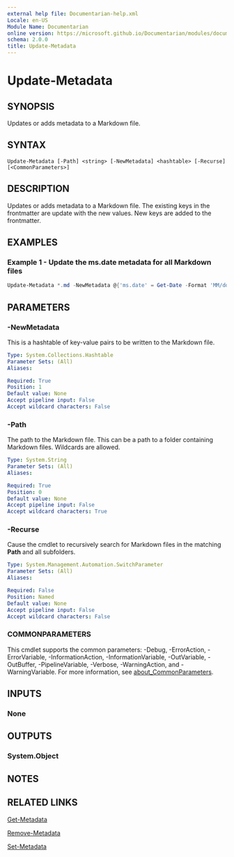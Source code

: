 ```yaml
---
external help file: Documentarian-help.xml
Locale: en-US
Module Name: Documentarian
online version: https://microsoft.github.io/Documentarian/modules/documentarian/reference/cmdlets/update-metadata
schema: 2.0.0
title: Update-Metadata
---
```

# Update-Metadata

## SYNOPSIS
Updates or adds metadata to a Markdown file.

## SYNTAX

```
Update-Metadata [-Path] <string> [-NewMetadata] <hashtable> [-Recurse] [<CommonParameters>]
```

## DESCRIPTION

Updates or adds metadata to a Markdown file. The existing keys in the frontmatter are update with
the new values. New keys are added to the frontmatter.

## EXAMPLES

### Example 1 - Update the **ms.date** metadata for all Markdown files

```powershell
Update-Metadata *.md -NewMetadata @{'ms.date' = Get-Date -Format 'MM/dd/yyyy' }
```

## PARAMETERS

### -NewMetadata

This is a hashtable of key-value pairs to be written to the Markdown file.

```yaml
Type: System.Collections.Hashtable
Parameter Sets: (All)
Aliases:

Required: True
Position: 1
Default value: None
Accept pipeline input: False
Accept wildcard characters: False
```

### -Path

The path to the Markdown file. This can be a path to a folder containing Markdown files. Wildcards
are allowed.

```yaml
Type: System.String
Parameter Sets: (All)
Aliases:

Required: True
Position: 0
Default value: None
Accept pipeline input: False
Accept wildcard characters: True
```

### -Recurse

Cause the cmdlet to recursively search for Markdown files in the matching **Path** and all
subfolders.

```yaml
Type: System.Management.Automation.SwitchParameter
Parameter Sets: (All)
Aliases:

Required: False
Position: Named
Default value: None
Accept pipeline input: False
Accept wildcard characters: False
```

### COMMONPARAMETERS

This cmdlet supports the common parameters: -Debug, -ErrorAction, -ErrorVariable,
-InformationAction, -InformationVariable, -OutVariable, -OutBuffer, -PipelineVariable, -Verbose,
-WarningAction, and -WarningVariable. For more information, see
[about_CommonParameters](http://go.microsoft.com/fwlink/?LinkID=113216).

## INPUTS

### None

## OUTPUTS

### System.Object

## NOTES

## RELATED LINKS

[Get-Metadata](Get-Metadata.md)

[Remove-Metadata](Update-Metadata.md)

[Set-Metadata](Set-Metadata.md)

